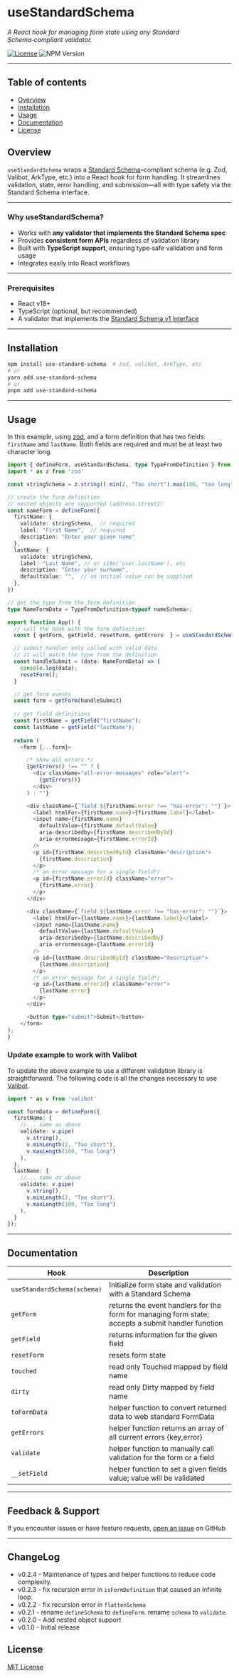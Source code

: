 
# useStandardSchema

<div style="max-width:100ch">

*A React hook for managing form state using any Standard Schema‑compliant validator.*

[![License](https://img.shields.io/badge/license-MIT-%230172ad)](https://github.com/garystorey/usezodform/blob/master/LICENSE.md)
![NPM Version](https://img.shields.io/npm/v/use-standard-schema)

---

## Table of contents

- [Overview](#overview)
- [Installation](#installation)
- [Usage](#usage)
- [Documentation](#documentation)
- [License](#license)

## Overview

`useStandardSchema` wraps a [Standard Schema](https://standardschema.dev)–compliant schema (e.g. Zod, Valibot, ArkType, etc.) into a React hook for form handling. It streamlines validation, state, error handling, and submission—all with type safety via the Standard Schema interface.

---

### Why useStandardSchema?

- Works with **any validator that implements the Standard Schema spec**
- Provides **consistent form APIs** regardless of validation library
- Built with **TypeScript support**, ensuring type‑safe validation and form usage
- Integrates easily into React workflows

---

### Prerequisites

- React v18+
- TypeScript (optional, but recommended)
- A validator that implements the [Standard Schema v1 interface](https://standardschema.dev/#what-schema-libraries-implement-the-spec)

---

## Installation

```bash
npm install use-standard-schema  # zod, valibot, ArkType, etc 
# or
yarn add use-standard-schema
# or
pnpm add use-standard-schema
```

---

## Usage

In this example, using [zod](https://zod.dev), and a form definition that has two fields: `firstName` and `lastName`. Both fields are required and must be at least two character long.

```ts
import { defineForm, useStandardSchema, type TypeFromDefinition } from "use-standard-schema"
import * as z from 'zod'

const stringSchema = z.string().min(2, "Too short").max(100, "too long")

// create the form definition
// nested objects are supported (address.street1)
const nameForm = defineForm({
  firstName: {
    validate: stringSchema,  // required
    label: "First Name",  // required
    description: "Enter your given name"
  },
  lastName: {
    validate: stringSchema,
    label: "Last Name", // or i18n('user.lastName'), etc
    description: "Enter your surname",
    defaultValue: "",  // an initial value can be supplied
  },
})

// get the type from the form definition
type NameFormData = TypeFromDefinition<typeof nameSchema>;

export function App() {
  // call the hook with the form definition
  const { getForm, getField, resetForm, getErrors  } = useStandardSchema(nameForm);

  // submit handler only called with valid data
  // it will match the type from the definition
  const handleSubmit = (data: NameFormData) => {
    console.log(data);
    resetForm();
  }

  // get form events
  const form = getForm(handleSubmit)
  
  // get field definitions
  const firstName = getField("firstName");
  const lastName = getField("lastName");
 
  return (
    <form {...form}>

      /* show all errors */
      {getErrors() !== "" ? (
        <div className="all-error-messages" role="alert">
          {getErrors()}
        </div>
      ) : ""}

      <div className={`field ${firstName.error !== "has-error": ""}`}>
        <label htmlFor={firstName.name}>{firstName.label}</label>
        <input name={firstName.name}
          defaultValue={firstName.defaultValue}
          aria-describedby={firstName.describedById}
          aria-errormessage={firstName.errorId}
        />
        <p id={firstName.describedById} className="description">
          {firstName.description}
        </p>
        /* an error message for a single field*/
        <p id={firstName.errorId} className="error">
          {firstName.error}
        </p>
      </div>

      <div className={`field ${lastName.error !== "has-error": ""}`}>
        <label htmlFor={lastName.name}>{lastName.label}</label>
        <input name={lastName.name}
          defaultValue={lastName.defaultValue}
          aria-describedby={lastName.describedBy}
          aria-errormessage={lastName.errorId}
        />
        <p id={lastName.describedById} className="description">
          {lastName.description}
        </p>
        /* an error message for a single field*/
        <p id={lastName.errorId} className="error">
          {lastName.error}
        </p>
      </div>

      <button type="submit">Submit</button>
    </form>
);
}

```

### Update example to work with Valibot

To update the above example to use a different validation library is straightforward. The following code is all the changes necessary to use [Valibot](https://valibot.dev/).

```ts
import * as v from 'valibot'

const formData = defineForm({
  firstName: {
    //... same as above
    validate: v.pipe(
      v.string(),
      v.minLength(2, "Too short"),
      v.maxLength(100, "Too long")
    ),
  },
  lastName: {
    //... same as above
    validate: v.pipe(
      v.string(),
      v.minLength(2, "Too short"),
      v.maxLength(100, "Too long")
    ),
  }
});

```

---

## Documentation

| Hook                | Description                                                                 |
|---------------------|-----------------------------------------------------------------------------|
| `useStandardSchema(schema)` | Initialize form state and validation with a Standard Schema |
| `getForm` | returns the event handlers for the form for managing form state; accepts a submit handler function |
| `getField` | returns information for the given field |
| `resetForm` | resets form state |
| `touched` | read only Touched mapped by field name |
| `dirty` | read only Dirty mapped by field name |
| `toFormData` | helper function to convert returned data to web standard FormData |
| `getErrors` | helper function returns an array of all current errors {key,error} |
| `validate` | helper function to manually call validation for the form or a field |
|`__setField` | helper function to set a given fields value; value will be validated |

---

## Feedback & Support

If you encounter issues or have feature requests, [open an issue](https://github.com/garystorey/use-standard-shema/issues) on GitHub

---

## ChangeLog

- v0.2.4 - Maintenance of types and helper functions to reduce code complexity.
- v0.2.3 - fix recursion error in `isFormDefinition` that caused an infinite loop.
- v0.2.2 - fix recursion error in `flattenSchema`
- v0.2.1 - rename `defineSchema` to `defineForm`. rename `schema` to `validate`.
- v0.2.0 - Add nested object support
- v0.1.0 - Initial release

## License

[MIT License](./LICENSE)

</div>
